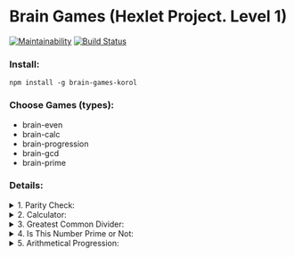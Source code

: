 # Brain Games (Hexlet Project. Level 1)

[![Maintainability](https://api.codeclimate.com/v1/badges/439d5a5e1bcb1fb8abb5/maintainability)](https://codeclimate.com/github/cxkorol/frontend-project-lvl1/maintainability) [![Build Status](https://travis-ci.org/cxkorol/frontend-project-lvl1.svg?branch=master)](https://travis-ci.org/cxkorol/frontend-project-lvl1)

### Install:
`npm install -g brain-games-korol`

### Choose Games (types):
- brain-even
- brain-calc
- brain-progression
- brain-gcd
- brain-prime

### Details:
<details>
    <summary>1. Parity Check:</summary> 
    <br>
    <a href="https://asciinema.org/a/oeeRboKmQG2T51feauu4QWsKB" target="_blank"><img src="https://asciinema.org/a/oeeRboKmQG2T51feauu4QWsKB.svg" /></a>
</details>

<details>
    <summary>2. Calculator: </summary>
    <br>
    <a href="https://asciinema.org/a/262177" target="_blank"><img src="https://asciinema.org/a/262177.svg" /></a>
</details>

<details>
    <summary>3. Greatest Common Divider: </summary>
    <br>
    <a href="https://asciinema.org/a/262183" target="_blank"><img src="https://asciinema.org/a/262183.svg" /></a>
</details>

<details>
    <summary>4. Is This Number Prime or Not:</summary>
    <br>
    <a href="https://asciinema.org/a/brNmyhUeblva2ovLDVYfYRV77" target="_blank"><img src="https://asciinema.org/a/brNmyhUeblva2ovLDVYfYRV77.svg" /></a>
</details>

<details>
    <summary>5. Arithmetical Progression:</summary>
    <br>
    <a href="https://asciinema.org/a/oeeRboKmQG2T51feauu4QWsKB" target="_blank"><img src="https://asciinema.org/a/oeeRboKmQG2T51feauu4QWsKB.svg" /></a>
</details>